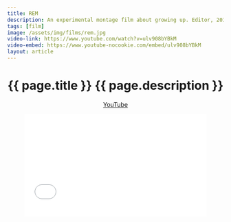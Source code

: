 ```yaml
---
title: REM
description: An experimental montage film about growing up. Editor, 2016.
tags: [film]
image: /assets/img/films/rem.jpg
video-link: https://www.youtube.com/watch?v=ulv908bYBkM
video-embed: https://www.youtube-nocookie.com/embed/ulv908bYBkM
layout: article
---
```


<header class="intro">
    <h1 class="details">{{ page.title }}
        <span class="subtitle">{{ page.description }}</span>
    </h1>
    <div class="platforms">
        <a href="{{ page.video-link }}" title="YouTube">YouTube</a>
    </div>
    <figure>
        <div style="padding:56.25% 0 0 0;position:relative;"><iframe src="{{ page.video-embed }}" style="position:absolute;top:0;left:0;width:100%;height:100%;" frameborder="0" allow="accelerometer; autoplay; encrypted-media; gyroscope; picture-in-picture" allowfullscreen></iframe></div>
    </figure>
</header>
